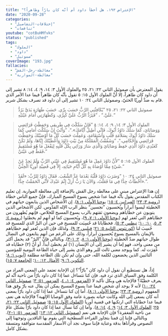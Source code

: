 ```yaml
---
title: "الإعتراض ١٩٣، هل أخطأ داود أم أنَّه كان بارّاً وطاهراً؟"
date: "2020-09-28"
categories:
  - "إختلافات-التفاصيل"
  - "تناقضات"
youtube: "cotBuHMfvks"
status: "published"
tags:
  - "الملوك"
  - "داود"
  - "صموئيل"
coverImage: "193.jpg"
fallacies:
  - "مغالطة-رجل-القش"
  - "مغالطة-المواربة"
---
```


يقول المعترض بأن صموئيل الثاني ٢٢: ٢١، ٢٥ والملوك الأول ٣: ١٤، ٩: ٤، ١٤: ٨ تشير إلى أن داود كان طاهراً، إلا أنَّ الملوك الأول ١٥: ٥ تقول بأنَّه كان طاهراً فيما عدا الأمر الذي قام به ضدَّ أوريّا الحثيّ، وصموئيل الثاني ٢٤: ١٠ تشير إلى أن داود قد تصرف بشكل شرير.

> صموئيل الثاني ٢٢: ٢١، ٢٥ ”يُكَافِئُنِي الرَّبُّ حَسَبَ بِرِّي. حَسَبَ طَهَارَةِ يَدَيَّ يَرُدُّ عَلَيَّ.“ ، ”فَيَرُدُّ الرَّبُّ عَلَيَّ كَبِرِّي، وَكَطَهَارَتِي أَمَامَ عَيْنَيْهِ.“

> الملوك الأول ٣: ١٤، ٩: ٤، ١٤: ٨ ”فَإِنْ سَلَكْتَ فِي طَرِيقِي وَحَفِظْتَ فَرَائِضِي وَوَصَايَايَ، كَمَا سَلَكَ دَاوُدُ أَبُوكَ، فَإِنِّي أُطِيلُ أَيَّامَكَ».“، ”وَأَنْتَ إِنْ سَلَكْتَ أَمَامِي كَمَا سَلَكَ دَاوُدُ أَبُوكَ بِسَلاَمَةِ قَلْبٍ وَاسْتِقَامَةٍ، وَعَمِلْتَ حَسَبَ كُلِّ مَا أَوْصَيْتُكَ وَحَفِظْتَ فَرَائِضِي وَأَحْكَامِي،“، ”وَشَقَقْتُ الْمَمْلَكَةَ مِنْ بَيْتِ دَاوُدَ وَأَعْطَيْتُكَ إِيَّاهَا، وَلَمْ تَكُنْ كَعَبْدِي دَاوُدَ الَّذِي حَفِظَ وَصَايَايَ وَالَّذِي سَارَ وَرَائِي بِكُلِّ قَلْبِهِ لِيَفْعَلَ مَا هُوَ مُسْتَقِيمٌ فَقَطْ فِي عَيْنَيَّ،“

> الملوك الأول ١٥: ٥ ”لأَنَّ دَاوُدَ عَمِلَ مَا هُوَ مُسْتَقِيمٌ فِي عَيْنَيِ الرَّبِّ وَلَمْ يَحِدْ عَنْ شَيْءٍ مِمَّا أَوْصَاهُ بِهِ كُلَّ أَيَّامِ حَيَاتِهِ، إِلاَّ فِي قَضِيَّةِ أُورِيَّا الْحِثِّيِّ.“

> صموئيل الثاني ٢٤: ١٠ ”وَضَرَبَ دَاوُدَ قَلْبُهُ بَعْدَمَا عَدَّ الشَّعْبَ. فَقَالَ دَاوُدُ لِلرَّبِّ: «لَقَدْ أَخْطَأْتُ جِدًّا فِي مَا فَعَلْتُ، وَالآنَ يَا رَبُّ أَزِلْ إِثْمَ عَبْدِكَ لأَنِّي انْحَمَقْتُ جِدًّا».“.

إن هذا الإعتراض مبني على مغالطة رجل القش بالإضافة إلى مغالطة المواربة. إن تعليم الكتاب المقدس يقول بأنَّه فيما عدا شخص يسوع المسيح المبارك، فإنَّ جميع الناس خطاة ([رومية ٣: ٢٣](https://biblia.com/books/ar-vandyke/rom3.23)؛ [العبرانين ٤: ١٥](https://biblia.com/books/ar-vandyke/heb4.15)؛ [يوحنا الأولى ١: ٨](https://biblia.com/books/ar-vandyke/1john1.8)). إن الأشخاص الذين يتابعون حياتهم في الخطيئة ليسوا أبراراً ويُحسبون ”نجسين“ بنظر الرب الإله القدّوس. لكن الأشخاص الذين يتوبون عن خطاياهم ويضعون ثقتهم بالرب يسوع المسيح للخلاص، فإنهم يُظهرون من خطاياهم التي تُغفر لهم ([يوحنا الأولى ١: ٧، ٩](https://biblia.com/books/ar-vandyke/1john1.7-9))، ويُحسبون كما لو أنهم لم يخطئوا ([رومية ٤: ٣، ٥](https://biblia.com/books/ar-vandyke/rom4.3-5)، [١٠: ١٠](https://biblia.com/books/ar-vandyke/rom10.10)؛ [تيطس ٣: ٥](https://biblia.com/books/ar-vandyke/tit3.5)). فخطايانا قد حُسِبَت للمسيح في حين أن البرَّ الذي للمسيح قد حُسِبَ لنا ([كورنثوس الثانية ٥: ٢١](https://biblia.com/books/ar-vandyke/2cor5.21)؛ [فيليبي ٣: ٩](https://biblia.com/books/ar-vandyke/phi3.9)). ولذلك فإن الذين تُغفر لهم خطاياهم بالإيمان بالمسيح يسوع يُحسبون أبراراً، وذلك على الرغم من أنهم يتابعون في النضال طوال حياتهم ضدّ الخطيئة ([يوحنا الأولى ١: ٨](https://biblia.com/books/ar-vandyke/1john1.8)، [٢: ١-٣](https://biblia.com/books/ar-vandyke/1john2.1-3)). وبالتالي فإنَّ ”البرّ“ قد يحمل أكثر من معنى واحد، فهو إما أن يشير إلى أن الإنسان (١) لم يخطئ أبداً. أو أنّ (٢) خطاياه قد غُفِرَت له. كما ويوجد معنى ثالث للبر وهو الذي يشير إلى حياة الطاعة اليومية للمؤمنين التائبين الذين يخضعون لكلمة الله، حتى وإن لم تكن تلك الطاعة مطلقة ([أيوب ١: ٨](https://biblia.com/books/ar-vandyke/job1.8)؛ [التكوين ٦: ٩](https://biblia.com/books/ar-vandyke/ge6.9)؛ [الأمثال ١٢: ١٠](https://biblia.com/books/ar-vandyke/pro12.10)؛ [الجامعة ٧: ١٥](https://biblia.com/books/ar-vandyke/ec7.15)).

إذاً، هل نستطيع أن نقول أن داود كان ”بارّاً“؟ إن الإجابة تعتمد على المعنى المراد من الكلمة وفق السياق الذي ترد فيه. فإن كنا نتساءل عما إذا كان داود بارّاً من ناحية أنَّه لم يعرف خطيّةً؟ فالإجابة هي وبكل تأكيد لا ([المزمور ٤: ١، ٤](https://biblia.com/books/ar-vandyke/ps4.1-4)، [المزمور ٥١: ٣](https://biblia.com/books/ar-vandyke/ps51.3)؛ [صموئيل الثاني ٢٤: ١٠](https://biblia.com/books/ar-vandyke/2sam24.10)) لأنه لا يوجد أي شخص فيما عدا يسوع المسيح يمكن أن يقال عنه بارّ وفق هذا المفهوم ([رومية ٣: ٢٣](https://biblia.com/books/ar-vandyke/rom3.23)؛ [يوحنا الأولى ١: ٨](https://biblia.com/books/ar-vandyke/1john1.8)). أما إن كنا نتساءل عما إذا كان داود بارّاً بمعنى أنه كان يسعى إلى الله وكانت حياته بصورة عامة وفق الوصايا الإلهية؟ فالإجابة هي نعم، فيما عدا خطاياه التي ارتكبها في قضية أوريا ([الملوك الأول ١٥: ٥](https://biblia.com/books/ar-vandyke/1ki15.5)؛ [صموئيل الثاني ٢٢: ٢١، ٢٥](https://biblia.com/books/ar-vandyke/2sam22.21-25)؛ [الملوك الأول ٣: ١٤](https://biblia.com/books/ar-vandyke/1ki3.14)؛ [٩: ٤](https://biblia.com/books/ar-vandyke/9.4)، [١٤: ٨](https://biblia.com/books/ar-vandyke/14.8)). وأما إن كنا نسأل عما إذا كان داود بارّاً بشكل عامّ من ناحية المغفرة؟ فإن الإجابة هي نعم ([صموئيل الثاني ١٢: ١٣](https://biblia.com/books/ar-vandyke/2sam12.13)؛ [المزمور ٥١: ١-٢](https://biblia.com/books/ar-vandyke/ps51.1-2)). وبالتالي فإننا إن قمنا بتجاوز القراءة السطحية التي يقوم بها الناقدين وتوجهنا إلى النصوص وقرأناها بدقة وعناية فإننا سوف نجد أن الأسفار المقدسة متوافقة ومتسقة بشكل كامل.
